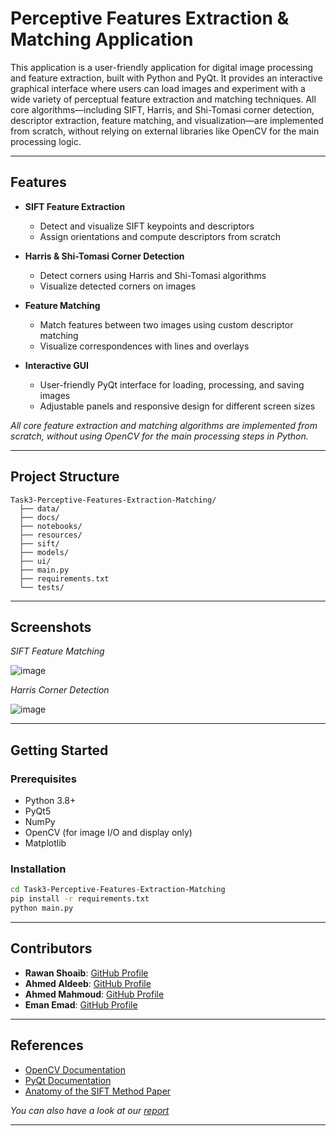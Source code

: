 # Perceptive Features Extraction & Matching Application

This application is a user-friendly application for digital image processing and feature extraction, built with Python and PyQt. It provides an interactive graphical interface where users can load images and experiment with a wide variety of perceptual feature extraction and matching techniques. All core algorithms—including SIFT, Harris, and Shi-Tomasi corner detection, descriptor extraction, feature matching, and visualization—are implemented from scratch, without relying on external libraries like OpenCV for the main processing logic.

---

## Features

- **SIFT Feature Extraction**
  - Detect and visualize SIFT keypoints and descriptors
  - Assign orientations and compute descriptors from scratch

- **Harris & Shi-Tomasi Corner Detection**
  - Detect corners using Harris and Shi-Tomasi algorithms
  - Visualize detected corners on images

- **Feature Matching**
  - Match features between two images using custom descriptor matching
  - Visualize correspondences with lines and overlays

- **Interactive GUI**
  - User-friendly PyQt interface for loading, processing, and saving images
  - Adjustable panels and responsive design for different screen sizes

_All core feature extraction and matching algorithms are implemented from scratch, without using OpenCV for the main processing steps in Python._

---

## Project Structure

```
Task3-Perceptive-Features-Extraction-Matching/
  ├── data/
  ├── docs/
  ├── notebooks/
  ├── resources/
  ├── sift/
  ├── models/
  ├── ui/
  ├── main.py
  ├── requirements.txt
  └── tests/
```

---

## Screenshots

<!-- Add screenshots or demo images here -->
*SIFT Feature Matching*

![image](https://github.com/user-attachments/assets/b3406a6f-85bd-497e-b83f-f7ba7e6402d1)

*Harris Corner Detection*

![image](https://github.com/user-attachments/assets/d2321a7b-fd78-4ffc-9d1c-c45473f33673)


---

## Getting Started

### Prerequisites

- Python 3.8+
- PyQt5
- NumPy
- OpenCV (for image I/O and display only)
- Matplotlib

### Installation

```sh
cd Task3-Perceptive-Features-Extraction-Matching
pip install -r requirements.txt
python main.py
```

---

## Contributors

* **Rawan Shoaib**: [GitHub Profile](https://github.com/RawanAhmed444)
* **Ahmed Aldeeb**: [GitHub Profile](https://github.com/AhmedXAlDeeb)
* **Ahmed Mahmoud**: [GitHub Profile](https://github.com/ahmed-226)
* **Eman Emad**: [GitHub Profile](https://github.com/Alyaaa16)

---

## References

- [OpenCV Documentation](https://docs.opencv.org/)
- [PyQt Documentation](https://www.riverbankcomputing.com/static/Docs/PyQt5/)
- [Anatomy of the SIFT Method Paper](https://drive.google.com/file/d/1aooA1-s8PyVCkE6tOOlqWCm-Njgoj0cm/view?usp=sharing)

*You can also have a look at our [report]()*

---
